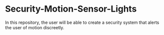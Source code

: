 # Security-Motion-Sensor-Lights
In this repository, the user will be able to create a security system that alerts the user of motion discreetly. 
